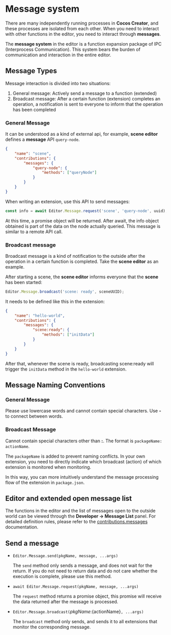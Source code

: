 # Message system

There are many independently running processes in **Cocos Creator**, and these processes are isolated from each other. When you need to interact with other functions in the editor, you need to interact through **messages**.

The **message system** in the editor is a function expansion package of IPC (Interprocess Communication). This system bears the burden of communication and interaction in the entire editor.

## Message Types

Message interaction is divided into two situations:

1. General message: Actively send a message to a function (extended)
2. Broadcast message: After a certain function (extension) completes an operation, a notification is sent to everyone to inform that the operation has been completed

### General Message

It can be understood as a kind of external api, for example, **scene editor** defines a **message** API `query-node`.

```json
{
    "name": "scene",
    "contributions": {
        "messages": {
            "query-node": {
                "methods": ["queryNode"]
            }
        }
    }
}
```

When writing an extension, use this API to send messages:

```javascript
const info = await Editor.Message.request('scene', 'query-node', uuid);
```

At this time, a promise object will be returned. After await, the info object obtained is part of the data on the node actually queried. This message is similar to a remote API call.

### Broadcast message

Broadcast message is a kind of notification to the outside after the operation in a certain function is completed. Take the **scene editor** as an example.

After starting a scene, the **scene editor** informs everyone that the **scene** has been started:

```javascript
Editor.Message.broadcast('scene: ready', sceneUUID);
```

It needs to be defined like this in the extension:

```json
{
    "name": "hello-world",
    "contributions": {
        "messages": {
            "scene:ready": {
                "methods": ["initData"]
            }
        }
    }
}
```

After that, whenever the scene is ready, broadcasting scene:ready will trigger the `initData` method in the `hello-world` extension.

## Message Naming Conventions

### General Message

Please use lowercase words and cannot contain special characters. Use **-** to connect between words.

### Broadcast Message

Cannot contain special characters other than **:**. The format is `packageName: actionName`.

The `packageName` is added to prevent naming conflicts. In your own extension, you need to directly indicate which broadcast (action) of which extension is monitored when monitoring.

In this way, you can more intuitively understand the message processing flow of the extension in `package.json`.

## Editor and extended open message list

The functions in the editor and the list of messages open to the outside world can be viewed through the **Developer -> Message List** panel. For detailed definition rules, please refer to the [contributions.messages](./contributions-messages.md) documentation.

## Send a message

- `Editor.Message.send(pkgName, message, ...args)`

  The `send` method only sends a message, and does not wait for the return. If you do not need to return data and do not care whether the execution is complete, please use this method.

- `await Editor.Message.request(pkgName, message, ...args)`

  The `request` method returns a promise object, this promise will receive the data returned after the message is processed.

- `Editor.Message.broadcast(`${pkgName}:${actionName}`, ...args)`

  The `broadcast` method only sends, and sends it to all extensions that monitor the corresponding message.
